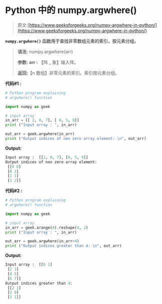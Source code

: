# Python 中的 numpy.argwhere()

> 原文:[https://www.geeksforgeeks.org/numpy-argwhere-in-python/](https://www.geeksforgeeks.org/numpy-argwhere-in-python/)

**`numpy.argwhere()`** 函数用于查找非零数组元素的索引，按元素分组。

> **语法:** numpy.argwhere(arr)
> 
> **参数:**
> **arr :** 【阵 _ 象】输入阵。
> 
> **返回:**【n 数组】非零元素的索引。索引按元素分组。

**代码#1 :**

```py
# Python program explaining
# argwhere() function

import numpy as geek

# input array
in_arr = [[ 2, 0, 7], [ 0, 5, 9]]
print ("Input array : ", in_arr) 

out_arr = geek.argwhere(in_arr)
print ("Output indices of non zero array element: \n", out_arr)
```

**Output:**

```py
Input array :  [[2, 0, 7], [0, 5, 9]]
Output indices of non zero array element: 
 [[0 0]
 [0 2]
 [1 1]
 [1 2]]

```

**代码#2 :**

```py
# Python program explaining
# argwhere() function

import numpy as geek

# input array
in_arr = geek.arange(8).reshape(4, 2)
print ("Input array : ", in_arr) 

out_arr = geek.argwhere(in_arr>4)
print ("Output indices greater than 4: \n", out_arr)
```

**Output:**

```py
Input array :  [[0 1]
 [2 3]
 [4 5]
 [6 7]]
Output indices greater than 4: 
 [[2 1]
 [3 0]
 [3 1]]

```